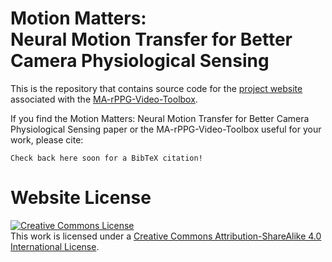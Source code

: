 # Motion Matters:<br/>Neural Motion Transfer for Better Camera Physiological Sensing

This is the repository that contains source code for the [project website](https://motion-matters.github.io) associated with the [MA-rPPG-Video-Toolbox](https://github.com/Roni-Lab/MA-rPPG-Video-Toolbox).

If you find the Motion Matters: Neural Motion Transfer for Better Camera Physiological Sensing paper or the MA-rPPG-Video-Toolbox useful for your work, please cite:
```
Check back here soon for a BibTeX citation!
```

# Website License
<a rel="license" href="http://creativecommons.org/licenses/by-sa/4.0/"><img alt="Creative Commons License" style="border-width:0" src="https://i.creativecommons.org/l/by-sa/4.0/88x31.png" /></a><br />This work is licensed under a <a rel="license" href="http://creativecommons.org/licenses/by-sa/4.0/">Creative Commons Attribution-ShareAlike 4.0 International License</a>.

